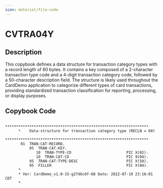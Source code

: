 ```yaml
---
icon: material/file-code
---
```

# CVTRA04Y

## Description
This copybook defines a data structure for transaction category types with a record length of 60 bytes. It contains a key composed of a 2-character transaction type code and a 4-digit transaction category code, followed by a 50-character description field. The structure is likely used throughout the CardDemo application to categorize different types of card transactions, providing standardized transaction classification for reporting, processing, or display purposes.

## Copybook Code
```cobol
      *****************************************************************         
      *    Data-structure for transaction category type (RECLN = 60)            
      *****************************************************************         
       01  TRAN-CAT-RECORD.                                                     
           05  TRAN-CAT-KEY.                                                    
              10  TRAN-TYPE-CD                         PIC X(02).               
              10  TRAN-CAT-CD                          PIC 9(04).               
           05  TRAN-CAT-TYPE-DESC                      PIC X(50).               
           05  FILLER                                  PIC X(04).               
      *
      * Ver: CardDemo_v1.0-15-g27d6c6f-68 Date: 2022-07-19 23:16:01 CDT
      *

```